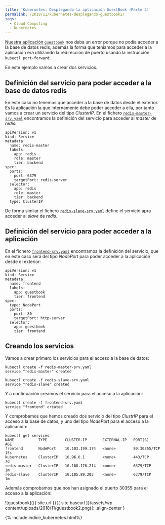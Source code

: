 ```yaml
---
title: 'Kubernetes: Desplegando la aplicación GuestBook (Parte 2)'
permalink: /2018/11/kubernetes-desplegando-guestbook2/
tags:
  - Cloud Computing
  - kubernetes
---
```


[Nuestra aplicación `guestbook`](https://www.josedomingo.org/pledin/2018/10/kubernetes-desplegando-guestbook1/) nos daba un error porque no podía acceder a la base de datos redis, además la forma que teníamos para acceder a la aplicación era utilizando la redirección de puerto usando la instrucción `kubectl port-forward`.

En este ejemplo vamos a crear dos servicios.

## Definición del  servicio para poder acceder a la base de datos redis

En este caso no tenemos que acceder a la base de datos desde el exterior. Es la aplicación la que internamente debe poder acceder a ella, por tanto vamos a crear un servicio del tipo *ClusterIP*. En el fichero [`redis-master-srv.yaml`](https://github.com/josedom24/kubernetes/blob/master/ejemplos/guestbook/parte2/redis-master-srv.yaml) encontramos la definición del servicio para acceder al *master* de *redis*:

    apiVersion: v1
    kind: Service
    metadata:
      name: redis-master
      labels:
        app: redis
        role: master
        tier: backend
    spec:
      ports:
      - port: 6379
        targetPort: redis-server
      selector:
        app: redis
        role: master
        tier: backend
      type: ClusterIP

De forma similar el fichero [`redis-slave-srv.yaml`](https://github.com/josedom24/kubernetes/blob/master/ejemplos/guestbook/parte2/redis-slave-srv.yaml) define el servicio apra acceder al *slave* de *redis*.

<!--more-->

## Definición del  servicio para poder acceder a la aplicación

En el fichero [`frontend-srv.yaml`](https://github.com/josedom24/kubernetes/blob/master/ejemplos/guestbook/parte2/frontend-srv.yaml) encontramos la definición del servicio, que en este caso será del tipo *NodePort* para poder acceder a la aplicación desde el exterior:

    apiVersion: v1
    kind: Service
    metadata:
      name: frontend
      labels:
        app: guestbook
        tier: frontend
    spec:
      type: NodePort
      ports:
      - port: 80
        targetPort: http-server
      selector:
        app: guestbook
        tier: frontend

## Creando los servicios

Vamos a crear primero los servicios para el acceso a la base de datos:

    kubectl create -f redis-master-srv.yaml 
    service "redis-master" created
    
    kubectl create -f redis-slave-srv.yaml 
    service "redis-slave" created

Y a continuación creamos el servicio para el acceso a la aplicación:

    kubectl create -f frontend-srv.yaml 
    service "frontend" created

Y comprobamos que hemos creado dos servicio del tipo *ClustrIP* para el acceso a la base de datos, y uno del tipo *NodePort* para el acceso a la aplicación:

    kubectl get services
    NAME           TYPE        CLUSTER-IP       EXTERNAL-IP   PORT(S)          AGE
    frontend       NodePort    10.103.199.174   <none>        80:30355/TCP     15s
    kubernetes     ClusterIP   10.96.0.1        <none>        443/TCP          7d
    redis-master   ClusterIP   10.108.176.214   <none>        6379/TCP         1m
    redis-slave    ClusterIP   10.105.89.203    <none>        6379/TCP         1m

Además comprobamos que nos han asignado el puerto 30355 para el acceso a la aplicación:

![guestbook]({{ site.url }}{{ site.baseurl }}/assets/wp-content/uploads/2018/11/guestbook2.png){: .align-center }

{% include indice_kubernetes.html%}